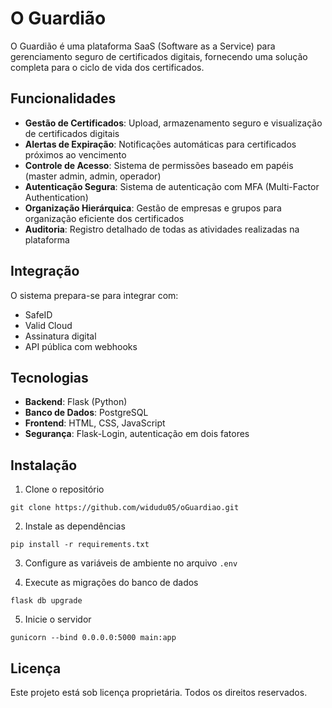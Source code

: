 # O Guardião

O Guardião é uma plataforma SaaS (Software as a Service) para gerenciamento seguro de certificados digitais, fornecendo uma solução completa para o ciclo de vida dos certificados.

## Funcionalidades

- **Gestão de Certificados**: Upload, armazenamento seguro e visualização de certificados digitais
- **Alertas de Expiração**: Notificações automáticas para certificados próximos ao vencimento
- **Controle de Acesso**: Sistema de permissões baseado em papéis (master admin, admin, operador)
- **Autenticação Segura**: Sistema de autenticação com MFA (Multi-Factor Authentication)
- **Organização Hierárquica**: Gestão de empresas e grupos para organização eficiente dos certificados
- **Auditoria**: Registro detalhado de todas as atividades realizadas na plataforma

## Integração

O sistema prepara-se para integrar com:

- SafeID
- Valid Cloud
- Assinatura digital
- API pública com webhooks

## Tecnologias

- **Backend**: Flask (Python)
- **Banco de Dados**: PostgreSQL
- **Frontend**: HTML, CSS, JavaScript
- **Segurança**: Flask-Login, autenticação em dois fatores

## Instalação

1. Clone o repositório
```
git clone https://github.com/widudu05/oGuardiao.git
```

2. Instale as dependências
```
pip install -r requirements.txt
```

3. Configure as variáveis de ambiente no arquivo `.env`

4. Execute as migrações do banco de dados
```
flask db upgrade
```

5. Inicie o servidor
```
gunicorn --bind 0.0.0.0:5000 main:app
```

## Licença

Este projeto está sob licença proprietária. Todos os direitos reservados.